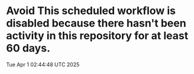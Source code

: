 # Avoid This scheduled workflow is disabled because there hasn't been activity in this repository for at least 60 days.
Tue Apr  1 02:44:48 UTC 2025
